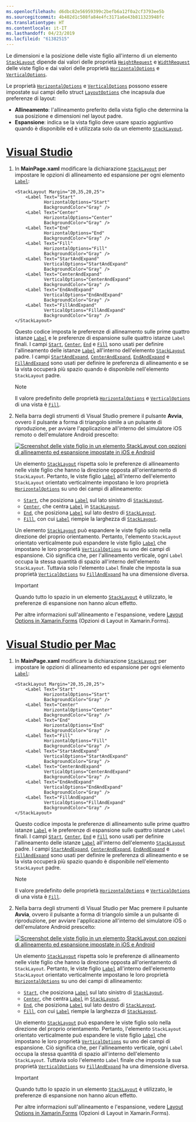 ```yaml
---
ms.openlocfilehash: d6dbc82e56959399c2befb6a12f0a2cf3793ee5b
ms.sourcegitcommit: 4b402d1c508fa84e4fc3171a6e43b811323948fc
ms.translationtype: HT
ms.contentlocale: it-IT
ms.lasthandoff: 04/23/2019
ms.locfileid: "61382515"
---
```

Le dimensioni e la posizione delle viste figlio all'interno di un elemento [`StackLayout`](xref:Xamarin.Forms.StackLayout) dipende dai valori delle proprietà [`HeightRequest`](xref:Xamarin.Forms.VisualElement.HeightRequest) e [`WidthRequest`](xref:Xamarin.Forms.VisualElement.WidthRequest) delle viste figlio e dai valori delle proprietà [`HorizontalOptions`](xref:Xamarin.Forms.View.HorizontalOptions) e [`VerticalOptions`](xref:Xamarin.Forms.View.VerticalOptions).

Le proprietà [`HorizontalOptions`](xref:Xamarin.Forms.View.HorizontalOptions) e [`VerticalOptions`](xref:Xamarin.Forms.View.VerticalOptions) possono essere impostate sui campi dello struct [`LayoutOptions`](xref:Xamarin.Forms.LayoutOptions) che incapsula due preferenze di layout:

- **Allineamento**: l'allineamento preferito della vista figlio che determina la sua posizione e dimensioni nel layout padre.
- **Espansione**: indica se la vista figlio deve usare spazio aggiuntivo quando è disponibile ed è utilizzata solo da un elemento [`StackLayout`](xref:Xamarin.Forms.StackLayout).

# <a name="visual-studiotabvswin"></a>[Visual Studio](#tab/vswin)

1. In **MainPage.xaml** modificare la dichiarazione [`StackLayout`](xref:Xamarin.Forms.StackLayout) per impostare le opzioni di allineamento ed espansione per ogni elemento [`Label`](xref:Xamarin.Forms.Label):

    ```xaml
    <StackLayout Margin="20,35,20,25">
        <Label Text="Start"
               HorizontalOptions="Start"
               BackgroundColor="Gray" />
        <Label Text="Center"
               HorizontalOptions="Center"
               BackgroundColor="Gray" />
        <Label Text="End"
               HorizontalOptions="End"
               BackgroundColor="Gray" />
        <Label Text="Fill"
               HorizontalOptions="Fill"
               BackgroundColor="Gray" />
        <Label Text="StartAndExpand"
               VerticalOptions="StartAndExpand"
               BackgroundColor="Gray" />
        <Label Text="CenterAndExpand"
               VerticalOptions="CenterAndExpand"
               BackgroundColor="Gray" />
        <Label Text="EndAndExpand"
               VerticalOptions="EndAndExpand"
               BackgroundColor="Gray" />
        <Label Text="FillAndExpand"
               VerticalOptions="FillAndExpand"
               BackgroundColor="Gray" />
    </StackLayout>
    ```

    Questo codice imposta le preferenze di allineamento sulle prime quattro istanze [`Label`](xref:Xamarin.Forms.Label) e le preferenze di espansione sulle quattro istanze `Label` finali. I campi [`Start`](xref:Xamarin.Forms.LayoutOptions.Start), [`Center`](xref:Xamarin.Forms.LayoutOptions.Center), [`End`](xref:Xamarin.Forms.LayoutOptions.End) e [`Fill`](xref:Xamarin.Forms.LayoutOptions.Fill) sono usati per definire l'allineamento delle istanze [`Label`](xref:Xamarin.Forms.Label) all'interno dell'elemento [`StackLayout`](xref:Xamarin.Forms.StackLayout) padre. I campi [`StartAndExpand`](xref:Xamarin.Forms.LayoutOptions.StartAndExpand), [`CenterAndExpand`](xref:Xamarin.Forms.LayoutOptions.CenterAndExpand), [`EndAndExpand`](xref:Xamarin.Forms.LayoutOptions.EndAndExpand) e [`FillAndExpand`](xref:Xamarin.Forms.LayoutOptions.FillAndExpand) sono usati per definire le preferenza di allineamento e se la vista occuperà più spazio quando è disponibile nell'elemento `StackLayout` padre.

    > [!NOTE]
    > Il valore predefinito delle proprietà [`HorizontalOptions`](xref:Xamarin.Forms.View.HorizontalOptions) e [`VerticalOptions`](xref:Xamarin.Forms.View.VerticalOptions) di una vista è [`Fill`](xref:Xamarin.Forms.LayoutOptions.Fill).

1. Nella barra degli strumenti di Visual Studio premere il pulsante **Avvia**, ovvero il pulsante a forma di triangolo simile a un pulsante di riproduzione, per avviare l'applicazione all'interno del simulatore iOS remoto o dell'emulatore Android prescelto:

    [![Screenshot delle viste figlio in un elemento StackLayout con opzioni di allineamento ed espansione impostate in iOS e Android](../images/alignment-expansion.png "Elemento StackLayout contenente istanze Label con allineamento ed espansione impostati")](../images/alignment-expansion-large.png#lightbox "Elemento StackLayout contenente istanze Label con allineamento ed espansione impostati")

    Un elemento [`StackLayout`](xref:Xamarin.Forms.StackLayout) rispetta solo le preferenze di allineamento nelle viste figlio che hanno la direzione opposta all'orientamento di `StackLayout`. Pertanto, le viste figlio [`Label`](xref:Xamarin.Forms.Label) all'interno dell'elemento `StackLayout` orientato verticalmente impostano le loro proprietà [`HorizontalOptions`](xref:Xamarin.Forms.View.HorizontalOptions) su uno dei campi di allineamento:

    - [`Start`](xref:Xamarin.Forms.LayoutOptions.Start), che posiziona [`Label`](xref:Xamarin.Forms.Label) sul lato sinistro di [`StackLayout`](xref:Xamarin.Forms.StackLayout).
    - [`Center`](xref:Xamarin.Forms.LayoutOptions.Center), che centra [`Label`](xref:Xamarin.Forms.Label) in [`StackLayout`](xref:Xamarin.Forms.StackLayout).
    - [`End`](xref:Xamarin.Forms.LayoutOptions.End), che posiziona [`Label`](xref:Xamarin.Forms.Label) sul lato destro di [`StackLayout`](xref:Xamarin.Forms.StackLayout).
    - [`Fill`](xref:Xamarin.Forms.LayoutOptions.Fill), con cui [`Label`](xref:Xamarin.Forms.Label) riempie la larghezza di [`StackLayout`](xref:Xamarin.Forms.StackLayout).

    Un elemento [`StackLayout`](xref:Xamarin.Forms.StackLayout) può espandere le viste figlio solo nella direzione del proprio orientamento. Pertanto, l'elemento `StackLayout` orientato verticalmente può espandere le viste figlio [`Label`](xref:Xamarin.Forms.Label) che impostano le loro proprietà [`VerticalOptions`](xref:Xamarin.Forms.View.VerticalOptions) su uno dei campi di espansione. Ciò significa che, per l'allineamento verticale, ogni `Label` occupa la stessa quantità di spazio all'interno dell'elemento `StackLayout`. Tuttavia solo l'elemento `Label` finale che imposta la sua proprietà [`VerticalOptions`](xref:Xamarin.Forms.View.VerticalOptions) su [`FillAndExpand`](xref:Xamarin.Forms.LayoutOptions.FillAndExpand) ha una dimensione diversa.

    > [!IMPORTANT]
    > Quando tutto lo spazio in un elemento [`StackLayout`](xref:Xamarin.Forms.StackLayout) è utilizzato, le preferenze di espansione non hanno alcun effetto.

    Per altre informazioni sull'allineamento e l'espansione, vedere [Layout Options in Xamarin.Forms](~/xamarin-forms/user-interface/layouts/layout-options.md) (Opzioni di Layout in Xamarin.Forms).

# <a name="visual-studio-for-mactabvsmac"></a>[Visual Studio per Mac](#tab/vsmac)

1. In **MainPage.xaml** modificare la dichiarazione [`StackLayout`](xref:Xamarin.Forms.StackLayout) per impostare le opzioni di allineamento ed espansione per ogni elemento [`Label`](xref:Xamarin.Forms.Label):

    ```xaml
    <StackLayout Margin="20,35,20,25">
        <Label Text="Start"
               HorizontalOptions="Start"
               BackgroundColor="Gray" />
        <Label Text="Center"
               HorizontalOptions="Center"
               BackgroundColor="Gray" />
        <Label Text="End"
               HorizontalOptions="End"
               BackgroundColor="Gray" />
        <Label Text="Fill"
               HorizontalOptions="Fill"
               BackgroundColor="Gray" />
        <Label Text="StartAndExpand"
               VerticalOptions="StartAndExpand"
               BackgroundColor="Gray" />
        <Label Text="CenterAndExpand"
               VerticalOptions="CenterAndExpand"
               BackgroundColor="Gray" />
        <Label Text="EndAndExpand"
               VerticalOptions="EndAndExpand"
               BackgroundColor="Gray" />
        <Label Text="FillAndExpand"
               VerticalOptions="FillAndExpand"
               BackgroundColor="Gray" />
    </StackLayout>
    ```

    Questo codice imposta le preferenze di allineamento sulle prime quattro istanze [`Label`](xref:Xamarin.Forms.Label) e le preferenze di espansione sulle quattro istanze `Label` finali. I campi [`Start`](xref:Xamarin.Forms.LayoutOptions.Start), [`Center`](xref:Xamarin.Forms.LayoutOptions.Center), [`End`](xref:Xamarin.Forms.LayoutOptions.End) e [`Fill`](xref:Xamarin.Forms.LayoutOptions.Fill) sono usati per definire l'allineamento delle istanze [`Label`](xref:Xamarin.Forms.Label) all'interno dell'elemento [`StackLayout`](xref:Xamarin.Forms.StackLayout) padre. I campi [`StartAndExpand`](xref:Xamarin.Forms.LayoutOptions.StartAndExpand), [`CenterAndExpand`](xref:Xamarin.Forms.LayoutOptions.CenterAndExpand), [`EndAndExpand`](xref:Xamarin.Forms.LayoutOptions.EndAndExpand) e [`FillAndExpand`](xref:Xamarin.Forms.LayoutOptions.FillAndExpand) sono usati per definire le preferenza di allineamento e se la vista occuperà più spazio quando è disponibile nell'elemento `StackLayout` padre.

    > [!NOTE]
    > Il valore predefinito delle proprietà [`HorizontalOptions`](xref:Xamarin.Forms.View.HorizontalOptions) e [`VerticalOptions`](xref:Xamarin.Forms.View.VerticalOptions) di una vista è [`Fill`](xref:Xamarin.Forms.LayoutOptions.Fill).

1. Nella barra degli strumenti di Visual Studio per Mac premere il pulsante **Avvia**, ovvero il pulsante a forma di triangolo simile a un pulsante di riproduzione, per avviare l'applicazione all'interno del simulatore iOS o dell'emulatore Android prescelto:

    [![Screenshot delle viste figlio in un elemento StackLayout con opzioni di allineamento ed espansione impostate in iOS e Android](../images/alignment-expansion.png "Elemento StackLayout contenente istanze Label con allineamento ed espansione impostati")](../images/alignment-expansion-large.png#lightbox "Elemento StackLayout contenente istanze Label con allineamento ed espansione impostati")

    Un elemento [`StackLayout`](xref:Xamarin.Forms.StackLayout) rispetta solo le preferenze di allineamento nelle viste figlio che hanno la direzione opposta all'orientamento di `StackLayout`. Pertanto, le viste figlio [`Label`](xref:Xamarin.Forms.Label) all'interno dell'elemento `StackLayout` orientato verticalmente impostano le loro proprietà [`HorizontalOptions`](xref:Xamarin.Forms.View.HorizontalOptions) su uno dei campi di allineamento:

    - [`Start`](xref:Xamarin.Forms.LayoutOptions.Start), che posiziona [`Label`](xref:Xamarin.Forms.Label) sul lato sinistro di [`StackLayout`](xref:Xamarin.Forms.StackLayout).
    - [`Center`](xref:Xamarin.Forms.LayoutOptions.Center), che centra [`Label`](xref:Xamarin.Forms.Label) in [`StackLayout`](xref:Xamarin.Forms.StackLayout).
    - [`End`](xref:Xamarin.Forms.LayoutOptions.End), che posiziona [`Label`](xref:Xamarin.Forms.Label) sul lato destro di [`StackLayout`](xref:Xamarin.Forms.StackLayout).
    - [`Fill`](xref:Xamarin.Forms.LayoutOptions.Fill), con cui [`Label`](xref:Xamarin.Forms.Label) riempie la larghezza di [`StackLayout`](xref:Xamarin.Forms.StackLayout).

    Un elemento [`StackLayout`](xref:Xamarin.Forms.StackLayout) può espandere le viste figlio solo nella direzione del proprio orientamento. Pertanto, l'elemento `StackLayout` orientato verticalmente può espandere le viste figlio [`Label`](xref:Xamarin.Forms.Label) che impostano le loro proprietà [`VerticalOptions`](xref:Xamarin.Forms.View.VerticalOptions) su uno dei campi di espansione. Ciò significa che, per l'allineamento verticale, ogni `Label` occupa la stessa quantità di spazio all'interno dell'elemento `StackLayout`. Tuttavia solo l'elemento `Label` finale che imposta la sua proprietà [`VerticalOptions`](xref:Xamarin.Forms.View.VerticalOptions) su [`FillAndExpand`](xref:Xamarin.Forms.LayoutOptions.FillAndExpand) ha una dimensione diversa.

    > [!IMPORTANT]
    > Quando tutto lo spazio in un elemento [`StackLayout`](xref:Xamarin.Forms.StackLayout) è utilizzato, le preferenze di espansione non hanno alcun effetto.

    Per altre informazioni sull'allineamento e l'espansione, vedere [Layout Options in Xamarin.Forms](~/xamarin-forms/user-interface/layouts/layout-options.md) (Opzioni di Layout in Xamarin.Forms).
